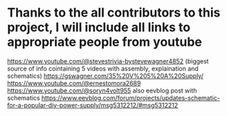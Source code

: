 # Thanks to the all contributors to this project, I will include all links to appropriate people from youtube

https://www.youtube.com/@stevestrivia-bystevewagner4852 (biggest source of info cointaining 5 videos with assembly, explaination and schematics)
https://gswagner.com/35%20V%205%20A%20Supply/
https://www.youtube.com/@ernestomora2689
https://www.youtube.com/@soryn4volt955
also eevblog post with schematics 
https://www.eevblog.com/forum/projects/updates-schematic-for-a-popular-diy-power-supply/msg5312212/#msg5312212


